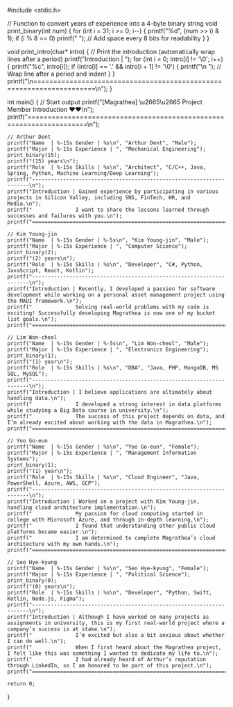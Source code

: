 

#include <stdio.h>

// Function to convert years of experience into a 4-byte binary string
void print_binary(int num) {
    for (int i = 31; i >= 0; i--) {
        printf("%d", (num >> i) & 1);
        if (i % 8 == 0) printf(" "); // Add space every 8 bits for readability
    }
}

void print_intro(char* intro) {
    // Print the introduction (automatically wrap lines after a period)
    printf("Introduction | ");
    for (int i = 0; intro[i] != '\0'; i++) {
        printf("%c", intro[i]);
        if (intro[i] == '.' && intro[i + 1] != '\0') {
            printf("\n              "); // Wrap line after a period and indent
        }
    }
    printf("\n=====================================================================\n");
}

int main() {
    // Start output
    printf("[Magrathea] \u2665\u2665 Project Member Introduction ♥♥\n");
    printf("=====================================================================\n");

    // Arthur Dent
    printf("Name  | %-15s Gender | %s\n", "Arthur Dent", "Male");
    printf("Major | %-15s Experience | ", "Mechanical Engineering");
    print_binary(15);
    printf("(15) years\n");
    printf("Role  | %-15s Skills | %s\n", "Architect", "C/C++, Java, Spring, Python, Machine Learning/Deep Learning");
    printf("---------------------------------------------------------------------\n");
    printf("Introduction | Gained experience by participating in various projects in Silicon Valley, including SNS, FinTech, HR, and Media.\n");
    printf("              I want to share the lessons learned through successes and failures with you.\n");
    printf("=====================================================================\n");

    // Kim Young-jin
    printf("Name  | %-15s Gender | %-5s\n", "Kim Young-jin", "Male");
    printf("Major | %-15s Experience | ", "Computer Science");
    print_binary(2);
    printf("(2) years\n");
    printf("Role  | %-15s Skills | %s\n", "Developer", "C#, Python, JavaScript, React, Kotlin");
    printf("---------------------------------------------------------------------\n");
    printf("Introduction | Recently, I developed a passion for software development while working on a personal asset management project using the MAUI framework.\n");
    printf("              Solving real-world problems with my code is exciting! Successfully developing Magrathea is now one of my bucket list goals.\n");
    printf("=====================================================================\n");

    // Lim Won-cheol
    printf("Name  | %-15s Gender | %-5s\n", "Lim Won-cheol", "Male");
    printf("Major | %-15s Experience | ", "Electronics Engineering");
    print_binary(1);
    printf("(1) year\n");
    printf("Role  | %-15s Skills | %s\n", "DBA", "Java, PHP, MongoDB, MS SQL, MySQL");
    printf("---------------------------------------------------------------------\n");
    printf("Introduction | I believe applications are ultimately about handling data.\n");
    printf("              I developed a strong interest in data platforms while studying a Big Data course in university.\n");
    printf("              The success of this project depends on data, and I’m already excited about working with the data in Magrathea.\n");
    printf("=====================================================================\n");

    // Yoo Go-eun
    printf("Name  | %-15s Gender | %s\n", "Yoo Go-eun", "Female");
    printf("Major | %-15s Experience | ", "Management Information Systems");
    print_binary(1);
    printf("(1) year\n");
    printf("Role  | %-15s Skills | %s\n", "Cloud Engineer", "Java, PowerShell, Azure, AWS, GCP");
    printf("---------------------------------------------------------------------\n");
    printf("Introduction | Worked on a project with Kim Young-jin, handling cloud architecture implementation.\n");
    printf("              My passion for cloud computing started in college with Microsoft Azure, and through in-depth learning,\n");
    printf("              I found that understanding other public cloud platforms became easier.\n");
    printf("              I am determined to complete Magrathea’s cloud architecture with my own hands.\n");
    printf("=====================================================================\n");

    // Seo Hye-kyung
    printf("Name  | %-15s Gender | %s\n", "Seo Hye-kyung", "Female");
    printf("Major | %-15s Experience | ", "Political Science");
    print_binary(0);
    printf("(0) years\n");
    printf("Role  | %-15s Skills | %s\n", "Developer", "Python, Swift, Kotlin, Node.js, Figma");
    printf("---------------------------------------------------------------------\n");
    printf("Introduction | Although I have worked on many projects as assignments in university, this is my first real-world project where a company’s success is at stake.\n");
    printf("              I’m excited but also a bit anxious about whether I can do well.\n");
    printf("              When I first heard about the Magrathea project, I felt like this was something I wanted to dedicate my life to.\n");
    printf("              I had already heard of Arthur’s reputation through LinkedIn, so I am honored to be part of this project.\n");
    printf("=====================================================================\n");

    return 0;
}

